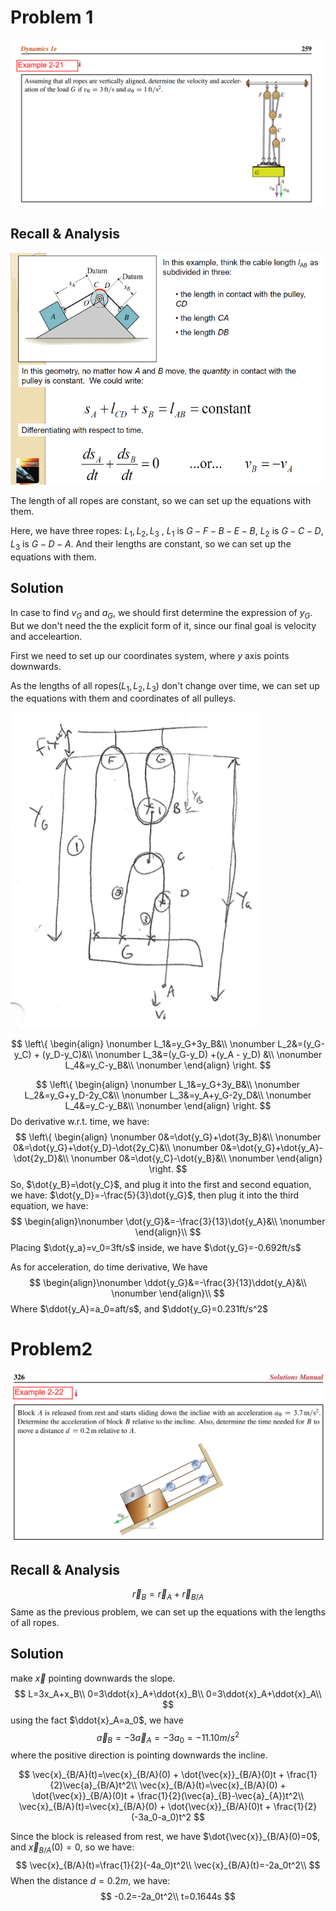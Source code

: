 # Problem 1

![Prbloem1](https://github.com/leishi23/Dynamics_TA/blob/main/Discussion_2_7_Sol/Problem_1.png?raw=true              )

## Recall & Analysis
![](https://github.com/leishi23/Dynamics_TA/blob/main/Discussion_2_7_Sol/Screenshot%202023-09-26%20232729.png?raw=true)


The length of all ropes are constant, so we can set up the equations with them.

Here, we have three ropes: $L_1,L_2,L_3$ , $L_1$ is $G - F - B - E - B$, $L_2$ is $G - C -D$, $L_3$ is $G - D -A$. And their lengths are constant, so we can set up the equations with them.

## Solution

In case to find $v_G$ and $a_G$, we should first determine the expression of  $y_G$. But we don't need the the explicit form of it, since our final goal is velocity and acceleartion.

First we need to set up our coordinates system, where $y$ axis points downwards.

As the lengths of all ropes($L_1,L_2,L_3$) don't change over time, we can set up the equations with them and coordinates of all pulleys.

![](https://github.com/leishi23/Dynamics_TA/blob/main/Discussion_2_7_Sol/Screenshot%202023-09-26%20235037.png?raw=true)

$$
\left\{
\begin{align} \nonumber
L_1&=y_G+3y_B&\\ \nonumber
L_2&=(y_G-y_C) + (y_D-y_C)&\\ \nonumber
L_3&=(y_G-y_D) +(y_A - y_D) &\\ \nonumber
L_4&=y_C-y_B&\\ \nonumber
\end{align}
\right.
$$

$$
\left\{
\begin{align} \nonumber
L_1&=y_G+3y_B&\\ \nonumber
L_2&=y_G+y_D-2y_C&\\ \nonumber
L_3&=y_A+y_G-2y_D&\\ \nonumber
L_4&=y_C-y_B&\\ \nonumber
\end{align}
\right.
$$
Do derivative w.r.t. time, we have:
$$
\left\{
\begin{align} \nonumber
0&=\dot{y_G}+\dot{3y_B}&\\ \nonumber
0&=\dot{y_G}+\dot{y_D}-\dot{2y_C}&\\ \nonumber
0&=\dot{y_G}+\dot{y_A}-\dot{2y_D}&\\ \nonumber
0&=\dot{y_C}-\dot{y_B}&\\ \nonumber
\end{align}
\right.
$$
So, $\dot{y_B}=\dot{y_C}$, and plug it into the first and second equation, we have: $\dot{y_D}=-\frac{5}{3}\dot{y_G}$, then plug it into the third equation, we have: 
$$
\begin{align}\nonumber
\dot{y_G}&=-\frac{3}{13}\dot{y_A}&\\ \nonumber
\end{align}\\
$$
Placing $\dot{y_a}=v_0=3ft/s$ inside, we have $\dot{y_G}=-0.692ft/s$

As for acceleration, do time derivative, We have
$$
\begin{align}\nonumber
\ddot{y_G}&=-\frac{3}{13}\ddot{y_A}&\\ \nonumber
\end{align}\\
$$
Where $\ddot{y_A}=a_0=aft/s$, and $\ddot{y_G}=0.231ft/s^2$





# Problem2

![](https://github.com/leishi23/Dynamics_TA/blob/main/Discussion_2_7_Sol/Problem_2.png?raw=true)

## Recall & Analysis

$$
\vec{r}_B=\vec{r}_A+\vec{r}_{B/A}
$$
Same as the previous problem, we can set up the equations with the lengths of all ropes.



## Solution

make $\vec{x}$ pointing downwards the slope.
$$
L=3x_A+x_B\\
0=3\ddot{x}_A+\ddot{x}_B\\
0=3\ddot{x}_A+\ddot{x}_A\\
$$
using the fact $\ddot{x}_A=a_0$, we have
$$
\vec{a}_B=-3\vec{a}_A=-3a_0=-11.10 m/s^2 
$$
where the positive direction is pointing downwards the incline.

$$
\vec{x}_{B/A}(t)=\vec{x}_{B/A}(0) + \dot{\vec{x}}_{B/A}(0)t + \frac{1}{2}\vec{a}_{B/A}t^2\\
\vec{x}_{B/A}(t)=\vec{x}_{B/A}(0) + \dot{\vec{x}}_{B/A}(0)t + \frac{1}{2}(\vec{a}_{B}-\vec{a}_{A})t^2\\
\vec{x}_{B/A}(t)=\vec{x}_{B/A}(0) + \dot{\vec{x}}_{B/A}(0)t + \frac{1}{2}(-3a_0-a_0)t^2
$$

Since the block is released from rest, we have $\dot{\vec{x}}_{B/A}(0)=0$, and $\vec{x}_{B/A}(0)=0$, so we have:
$$
\vec{x}_{B/A}(t)=\frac{1}{2}(-4a_0)t^2\\
\vec{x}_{B/A}(t)=-2a_0t^2\\
$$
When the distance $d=0.2m$, we have:  
$$
-0.2=-2a_0t^2\\
t=0.1644s
$$

